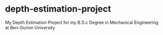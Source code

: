 # depth-estimation-project
My Depth Estimation Project for my B.S.c Degree in Mechanical Engineering at Ben-Gurion University
